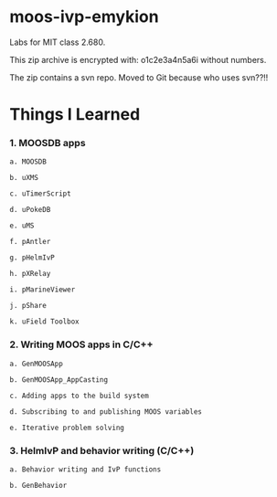 # moos-ivp-emykion
Labs for MIT class 2.680.

This zip archive is encrypted with: o1c2e3a4n5a6i without numbers.

The zip contains a svn repo. Moved to Git because who uses svn??!!

# Things I Learned

### 1. MOOSDB apps

	a. MOOSDB
	
	b. uXMS
	
	c. uTimerScript
	
	d. uPokeDB
	
	e. uMS
	
	f. pAntler
	
	g. pHelmIvP
	
	h. pXRelay
	
	i. pMarineViewer
	
	j. pShare
	
	k. uField Toolbox

### 2. Writing MOOS apps in C/C++

	a. GenMOOSApp
	
	b. GenMOOSApp_AppCasting 
	
	c. Adding apps to the build system
	
	d. Subscribing to and publishing MOOS variables
	
	e. Iterative problem solving

### 3. HelmIvP and behavior writing (C/C++)
	
	a. Behavior writing and IvP functions
	
	b. GenBehavior
